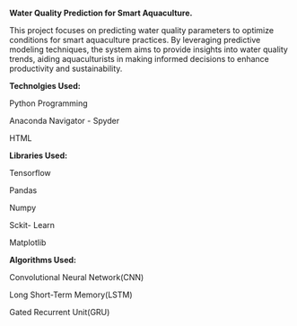 **Water Quality Prediction for Smart Aquaculture.**

This project focuses on predicting water quality parameters to optimize conditions for smart aquaculture practices. By leveraging predictive modeling techniques, the system aims to provide insights into water quality trends, aiding aquaculturists in making informed decisions to enhance productivity and sustainability.

**Technolgies Used:**

Python Programming 

Anaconda Navigator - Spyder

HTML

**Libraries Used:**

Tensorflow

Pandas

Numpy

Sckit- Learn

Matplotlib

**Algorithms Used:**

Convolutional Neural Network(CNN)

Long Short-Term Memory(LSTM)

Gated Recurrent Unit(GRU)
